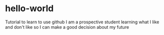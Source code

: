 # hello-world
Tutorial to learn to use github
I am a prospective student learning what I like and don't like so I can make a good decision about my future
